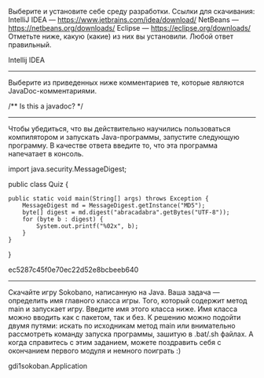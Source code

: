 Выберите и установите себе среду разработки. Ссылки для скачивания:
  IntelliJ IDEA — https://www.jetbrains.com/idea/download/
  NetBeans — https://netbeans.org/downloads/
  Eclipse — https://eclipse.org/downloads/
Отметьте ниже, какую ﻿(какие) из них вы установили. Любой ответ правильный.

Intellij IDEA

***

Выберите из приведенных ниже комментариев те, которые являются JavaDoc-комментариями.

/** Is this a javadoc? */

***

Чтобы убедиться, что вы действительно научились пользоваться компилятором и
запускать Java-программы, запустите следующую программу. В качестве ответа
введите то, что эта программа напечатает в консоль.

import java.security.MessageDigest;

public class Quiz {

    public static void main(String[] args) throws Exception {
        MessageDigest md = MessageDigest.getInstance("MD5");
        byte[] digest = md.digest("abracadabra".getBytes("UTF-8"));
        for (byte b : digest) {
            System.out.printf("%02x", b);
        }
    }
}

ec5287c45f0e70ec22d52e8bcbeeb640

***

Скачайте игру Sokobano, написанную на Java. Ваша задача — определить имя
главного класса игры. Того, который содержит метод main и запускает игру.
Введите имя этого класса ниже. Имя класса можно вводить как с пакетом, так и
без.
К решению можно подойти двумя путями: искать по исходникам метод main или
внимательно рассмотреть команду запуска программы, зашитую в .bat/.sh файлах.
А когда справитесь с этим заданием, можете поздравить себя с окончанием первого
модуля и немного поиграть :)

gdi1sokoban.Application
